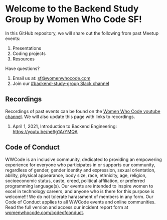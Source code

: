 # Welcome to the Backend Study Group by Women Who Code SF!

In this GitHub repository, we will share out the following from past Meetup events:
1. Presentations
2. Coding projects
3. Resources

Have questions? 
1. Email us at: sf@womenwhocode.com
2. Join our [#backend-study-group Slack channel](https://join.slack.com/t/wwcode/shared_invite/zt-d09eelt3-UyQb93pVtrP78moG54oQGw)

## Recordings
Recordings of past events can be found on the [Women Who Code youtube channel](https://www.youtube.com/user/WomenWhoCode). We will also update this page with links to recordings.
1. April 1, 2021, Introduction to Backend Engineering: https://youtu.be/ne6g1ArYMQA

## Code of Conduct
WWCode is an inclusive community, dedicated to providing an empowering experience for everyone who participates in or supports our community, regardless of gender, gender identity and expression, sexual orientation, ability, physical appearance, body size, race, ethnicity, age, religion, socioeconomic status, caste, creed, political affiliation, or preferred programming language(s). 
Our events are intended to inspire women to excel in technology careers, and anyone who is there for this purpose is welcome!!! We do not tolerate harassment of members in any form. Our Code of Conduct applies to all WWCode events and online communities. 
Read the full version and access our incident report form at [womenwhocode.com/codeofconduct](womenwhocode.com/codeofconduct).
